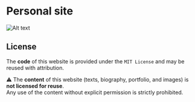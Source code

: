 # Personal site 
![Alt text](./public/og-image.png)

## License

The **code** of this website is provided under the `MIT License` and may be reused with attribution.

⚠️ The **content** of this website (texts, biography, portfolio, and images) is **not licensed for reuse**.  
Any use of the content without explicit permission is strictly prohibited.
